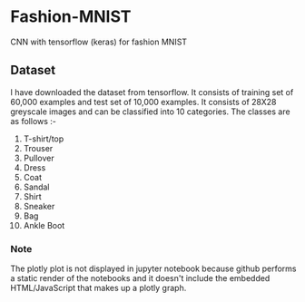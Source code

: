 # Fashion-MNIST

CNN with tensorflow (keras) for fashion MNIST

## Dataset
I have downloaded the dataset from tensorflow. It consists of training set of 60,000 examples and test set of 10,000 examples. It consists of 28X28 greyscale images and can be classified into 10 categories. The classes are as follows :- 
1. T-shirt/top 
2. Trouser 
3. Pullover 
4. Dress 
5. Coat
6. Sandal 
7. Shirt 
8. Sneaker 
9. Bag 
10. Ankle Boot

### Note
The plotly plot is not displayed in jupyter notebook because github performs a static render of the notebooks and it doesn't include the embedded HTML/JavaScript that makes up a plotly graph. 
